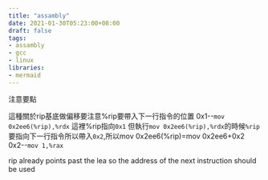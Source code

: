 ```yaml
---
title: "assambly"
date: 2021-01-30T05:23:00+08:00
draft: false
tags:
- assambly
- gcc
- linux
libraries:
- mermaid
---
```


注意要點

這種關於rip基底做偏移要注意%rip要帶入下一行指令的位置
0x1--`mov 0x2ee6(%rip),%rdx` 這裡%rip指向`0x1` 但執行`mov 0x2ee6(%rip),%rdx`的時候`%rip`要指向下一行指令所以帶入`0x2`,所以mov 0x2ee6(%rip)=mov 0x2ee6+0x2
0x2--`mov 1,%rax`

rip already points past the lea so the address of the next instruction should be used